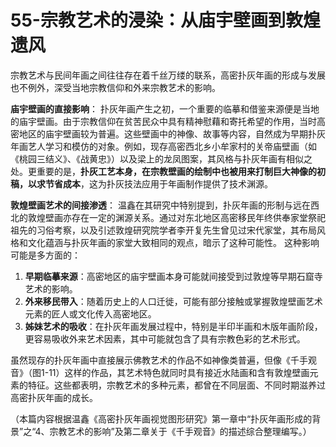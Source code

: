 # 55-宗教艺术的浸染：从庙宇壁画到敦煌遗风

宗教艺术与民间年画之间往往存在着千丝万缕的联系，高密扑灰年画的形成与发展也不例外，深受当地宗教信仰和外来宗教艺术的影响。

**庙宇壁画的直接影响**：
扑灰年画产生之初，一个重要的临摹和借鉴来源便是当地的庙宇壁画。由于宗教信仰在贫苦民众中具有精神慰藉和寄托希望的作用，当时高密地区的庙宇壁画较为普遍。这些壁画中的神像、故事等内容，自然成为早期扑灰年画艺人学习和模仿的对象。例如，现存高密西北乡小牟家村的关帝庙壁画（如《桃园三结义》、《战黄忠》）以及梁上的龙凤图案，其风格与扑灰年画有相似之处。更重要的是，**扑灰工艺本身，在宗教壁画的绘制中也被用来打制巨大神像的初稿，以求节省成本**，这为扑灰技法应用于年画制作提供了技术渊源。

**敦煌壁画艺术的间接渗透**：
温鑫在其研究中特别提到，扑灰年画的形制与远在西北的敦煌壁画亦存在一定的渊源关系。通过对东北地区高密移民年终供奉家堂祭祀祖先的习俗考察，以及引述敦煌研究院学者李开复先生曾见过宋代家堂，其布局风格和文化蕴涵与扑灰年画的家堂大致相同的观点，暗示了这种可能性。
这种影响可能是多方面的：
1.  **早期临摹来源**：高密地区的庙宇壁画本身可能就间接受到过敦煌等早期石窟寺艺术的影响。
2.  **外来移民带入**：随着历史上的人口迁徙，可能有部分接触或掌握敦煌壁画艺术元素的匠人或文化传入高密地区。
3.  **姊妹艺术的吸收**：在扑灰年画发展过程中，特别是半印半画和木版年画阶段，更容易吸收外来艺术因素，其中可能就包含了具有宗教色彩的艺术形式。

虽然现存的扑灰年画中直接展示佛教艺术的作品不如神像类普遍，但像《千手观音》（图1-11）这样的作品，其艺术特色就同时具有接近水陆画和含有敦煌壁画元素的特征。这些都表明，宗教艺术的多种元素，都曾在不同层面、不同时期滋养过高密扑灰年画的成长。

（本篇内容根据温鑫《高密扑灰年画视觉图形研究》第一章中“扑灰年画形成的背景”之“4、宗教艺术的影响”及第二章关于《千手观音》的描述综合整理编写。）
